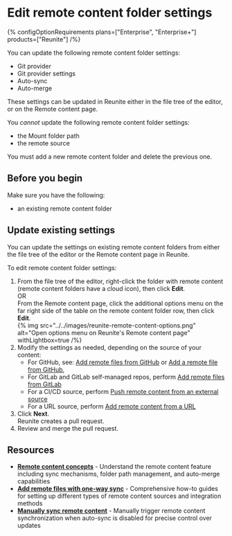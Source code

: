 # Edit remote content folder settings

{% configOptionRequirements plans=["Enterprise", "Enterprise+"] products=["Reunite"] /%}


You can update the following remote content folder settings:

- Git provider
- Git provider settings
- Auto-sync
- Auto-merge

These settings can be updated in Reunite either in the file tree of the editor, or on the Remote content page.

You _cannot_ update the following remote content folder settings:

- the Mount folder path
- the remote source

You must add a new remote content folder and delete the previous one.

## Before you begin

Make sure you have the following:

- an existing remote content folder

## Update existing settings

You can update the settings on existing remote content folders from either the file tree of the editor or the Remote content page in Reunite.

To edit remote content folder settings:

1. From the file tree of the editor, right-click the folder with remote content (remote content folders have a cloud icon), then click **Edit**. \
   OR \
   From the Remote content page, click the additional options menu on the far right side of the table on the remote content folder row, then click **Edit**. \
  {% img
    src="../../images/reunite-remote-content-options.png"
    alt="Open options menu on Reunite's Remote content page"
    withLightbox=true
  /%}
2. Modify the settings as needed, depending on the source of your content:
    - For GitHub, see: [Add remote files from GitHub](./from-github.md#enter-the-connection-details-in-reunite) or [Add a remote file from GitHub](./remote-content.md#remote-contents-repository-file),
    - For GitLab and GitLab self-managed repos, perform [Add remote files from GitLab](./from-gitlab.md#enter-the-connection-details-in-reunite)
    - For a CI/CD source, perform [Push remote content from an external source](./push.md)
    - For a URL source, perform [Add remote content from a URL](./url.md)
3. Click **Next**. \
   Reunite creates a pull request.
4. Review and merge the pull request.

## Resources

- **[Remote content concepts](./remote-content.md)** - Understand the remote content feature including sync mechanisms, folder path management, and auto-merge capabilities
- **[Add remote files with one-way sync](./index.md)** - Comprehensive how-to guides for setting up different types of remote content sources and integration methods
- **[Manually sync remote content](./manually-sync-remote-content.md)** - Manually trigger remote content synchronization when auto-sync is disabled for precise control over updates
